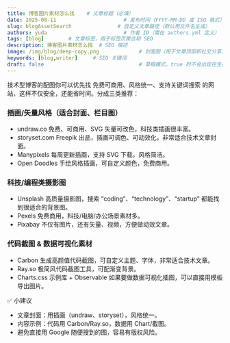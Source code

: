 ```yaml
---
title: 博客图片素材怎么找    # 文章标题（必填）
date: 2025-08-11                      # 发布时间（YYYY-MM-DD 或 ISO 格式）
slug: blogAssetSearch               # 自定义文章路径（默认用文件名生成）
authors: yuda                         # 作者 ID（需在 authors.yml 定义）
tags: [blog]        # 文章标签，用于标签页聚合和 SEO
description: 博客图片素材怎么找  # SEO 描述
image: /img/blog/deep-copy.png             # 封面图（用于文章顶部和社交分享）
keywords: [blog,writer]     # SEO 关键词
draft: false                               # 草稿模式，true 时不会出现在生产构建
---
```



技术型博客的配图你可以优先找 免费可商用、风格统一、支持关键词搜索 的网站，这样不仅安全，还能省时间。分成三类推荐：

### 插画/矢量风格（适合封面、栏目图）

- undraw.co
免费、可商用、SVG 矢量可改色，科技类插画很丰富。
- storyset.com
Freepik 出品，插画可调色、可动效化，非常适合技术文章封面。
- Manypixels
每周更新插画，支持 SVG 下载，风格简洁。
- Open Doodles
手绘风格插画，可自定义颜色，免费商用。

### 科技/编程类摄影图

- Unsplash
高质量摄影图，搜索 “coding”、“technology”、“startup” 都能找到很适合的背景图。
- Pexels
免费商用，科技/电脑/办公场景素材多。
- Pixabay
不仅有图片，还有矢量、视频，方便做动效文章。

### 代码截图 & 数据可视化素材

- Carbon
生成高颜值代码截图，可自定义主题、字体，非常适合技术文章。
- Ray.so
极简风代码截图工具，可配渐变背景。
- Charts.css 示例库 + Observable
如果要做数据可视化插图，可以直接用模板导出图片。

✅ 小建议

- 文章封面：用插画（undraw、storyset），风格统一。
- 内容示例：代码用 Carbon/Ray.so，数据用 Chart/截图。
- 避免直接用 Google 随便搜到的图，容易有版权风险。
